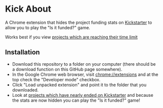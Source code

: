 # Kick About

A Chrome extension that hides the project funding stats on [Kickstarter](https://www.kickstarter.com/) to allow you to play the "Is it funded?" game.

Works best if you view [projects which are reaching their time limit](https://www.kickstarter.com/discover/advanced?woe_id=0&sort=end_date&seed=2466550)


## Installation

* Download this repository to a folder on your computer (there should be a download function on this GitHub page somewhere).
* In the Google Chrome web browser, visit [chrome://extensions](chrome://extensions) and at the top check the "Developer mode" checkbox.
* Click "Load unpacked extension" and point it to the folder that you downloaded.
* Look at [projects which have nearly ended on Kickstarter](https://www.kickstarter.com/discover/advanced?woe_id=0&sort=end_date&seed=2466550) and because the stats are now hidden you can play the "Is it funded?" game!

